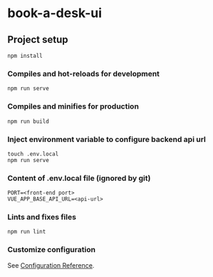 # book-a-desk-ui

## Project setup
```
npm install
```

### Compiles and hot-reloads for development
```
npm run serve
```

### Compiles and minifies for production
```
npm run build
```

### Inject environment variable to configure backend api url
```
touch .env.local
npm run serve
```
### Content of .env.local file (ignored by git)
```
PORT=<front-end port>
VUE_APP_BASE_API_URL=<api-url>
```


### Lints and fixes files
```
npm run lint
```

### Customize configuration
See [Configuration Reference](https://cli.vuejs.org/config/).
